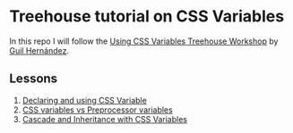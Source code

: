 # Treehouse tutorial on CSS Variables

In this repo I will follow the [Using CSS Variables Treehouse Workshop](https://teamtreehouse.com/library/using-css-variables) by [Guil Hernández](https://github.com/Guilh).

## Lessons

1. [Declaring and using CSS Variable](declaring-and-using-css-variables/)
1. [CSS variables vs Preprocessor variables](css-variables-vs-preprocessor-variables/)
1. [Cascade and Inheritance with CSS Variables](cascade-and-inheritance-with-css-variables)

